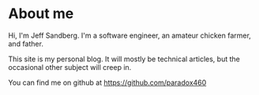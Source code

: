 # About me

Hi, I'm Jeff Sandberg. I'm a software engineer, an amateur chicken farmer, and father.

This site is my personal blog. It will mostly be technical articles, but the occasional other subject will creep in.

You can find me on github at https://github.com/paradox460
